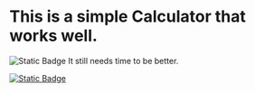 # This is a simple Calculator that works well.
![Static Badge](https://img.shields.io/badge/In%20progress-yellow)
It still needs time to be better.


[![Static Badge](https://img.shields.io/badge/Follow-Me?style=for-the-badget&logo=github&label=Github&labelColor=black&link=https%3A%2F%2Fgithub.com%2Fmahan-07)
](https://github.com/mahan-07)